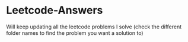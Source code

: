 # Leetcode-Answers
Will keep updating all the leetcode problems I solve (check the different folder names to find the problem you want a solution to)
